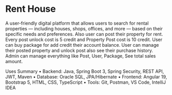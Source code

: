 # Rent House
A user-friendly digital platform that allows users to search for rental properties — including houses, shops, offices, and more — based on their specific needs and preferences.
Also user can post their property for rent. Every post unlock cost is 5 credit and Property Post cost is 10 credit. User can buy package for add credit their account balance. User can manage their posted property and unlock post also see their purchase history. Admin can manage everything like Post, User, Package, See total sales amount.  

Uses Summary
• Backend: Java, Spring Boot 3, Spring Security, REST API, JWT, Maven
• Database: Oracle SQL, JPA/Hibernate
• Frontend: Angular 19, Bootstrap 5, HTML, CSS, TypeScript
• Tools: Git, Postman, VS Code, IntelliJ IDEA

